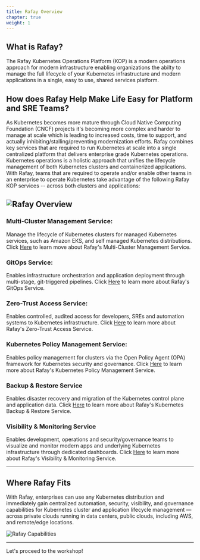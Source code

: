 ```yaml
---
title: Rafay Overview 
chapter: true
weight: 1
---
```



## What is Rafay?

The Rafay Kubernetes Operations Platform (KOP) is a modern operations approach for modern infrastructure enabling organizations the abilty to manage the full lifecycle of your Kubernetes infrastructure and modern applications in a single, easy to use, shared services platform.

## How does Rafay Help Make Life Easy for Platform and SRE Teams?
As Kubernetes becomes more mature through Cloud Native Computing Foundation (CNCF) projects it's becoming more complex and harder to manage at scale which is leading to increased costs, time to support, and actually inhibiting/stalling/preventing modernization efforts. Rafay combines key services that are required to run Kubernetes at scale into a single centralized platform that delivers enterprise grade Kubernetes operations. Kubernetes operations is a holistic approach that unifies the lifecycle management of both Kubernetes clusters and containerized applications. With Rafay, teams that are required to operate and/or enable other teams in an enterprise to operate Kubernetes take advantage of the following Rafay KOP services -- across both clusters and applications:


![Rafay Overview](/images/Rafay-Services-V3.png)
---

### Multi-Cluster Management Service: 
Manage the lifecycle of Kubernetes clusters for managed Kubernetes services, such as Amazon EKS, and self managed Kubernetes distributions. Click [Here](https://rafay.co/platform/kubernetes-multi-cluster-management-service/) to learn move about Rafay's Multi-Cluster Management Service.

### GitOps Service:
Enables infrastructure orchestration and application deployment through multi-stage, git-triggered pipelines.  Click [Here](https://rafay.co/platform/gitops-service/) to learn more about Rafay's GitOps Service.

### Zero-Trust Access Service:
Enables controlled, audited access for developers, SREs and automation systems to Kubernetes infrastructure. Click [Here](https://rafay.co/platform/zero-trust-access-service/) to learn more about Rafay's Zero-Trust Access Service.

### Kubernetes Policy Management Service:
Enables policy management for clusters via the Open Policy Agent (OPA) framework for Kubernetes security and governance. Click [Here](https://rafay.co/platform/kubernetes-policy-management-service/) to learn more about Rafay's Kubernetes Policy Management Service.

### Backup & Restore Service
Enables disaster recovery and migration of the Kubernetes control plane and application data. Click [Here](https://rafay.co/platform/backup-restore-service/) to learn more about Rafay's Kubernetes Backup & Restore Service.

### Visibility & Monitoring Service
Enables development, operations and security/governance teams to visualize and monitor modern apps and underlying Kubernetes infrastructure through dedicated dashboards. Click [Here](https://rafay.co/platform/visibility-monitoring-service/) to learn more about Rafay's Visibility & Monitoring Service.

---

## Where Rafay Fits

With Rafay, enterprises can use any Kubernetes distribution and immediately gain centralized automation, security, visibility, and governance capabilities for Kubernetes cluster and application lifecycle management — across private clouds running in data centers, public clouds, including AWS, and remote/edge locations.

![Rafay Capabilities](/images/Rafay-Capabilities-Blue-2-V5.png)

---

Let's proceed to the workshop!
